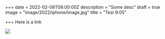 +++
date = 2022-02-08T08:00:00Z
description = "Some desc"
draft = true
image = "image/2022/iphone/image.jpg"
title = "Test 9:05"

+++
Here is a link

![](image/2022/iphone/image.jpg)